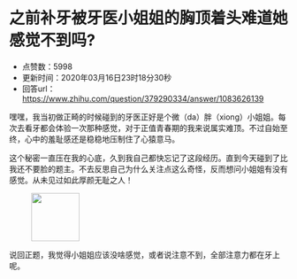 # 之前补牙被牙医小姐姐的胸顶着头难道她感觉不到吗?
- 点赞数：5998
- 更新时间：2020年03月16日23时18分30秒
- 回答url：https://www.zhihu.com/question/379290334/answer/1083626139
<body>
 <p data-pid="lEHCQMEN">嘿嘿，我当初做正畸的时候碰到的牙医正好是个微（da）胖（xiong）小姐姐。每次去看牙都会体验一次那种感觉，对于正值青春期的我来说属实难顶。不过自始至终，心中的羞耻感还是稳稳地压制住了心猿意马。</p>
 <p data-pid="3_K4uAVg">这个秘密一直压在我的心底，久到我自己都快忘记了这段经历。直到今天碰到了比我还不要脸的题主。不去反思自己为什么关注点这么奇怪，反而想问小姐姐有没有感觉。从未见过如此厚颜无耻之人！</p>
 <figure data-size="normal">
  <img src="https://picx.zhimg.com/50/v2-2d4714d1dc9211648d2c93a7d5fe1504_720w.jpg?source=1940ef5c" data-rawwidth="87" data-rawheight="59" data-size="normal" data-original-token="v2-2d4714d1dc9211648d2c93a7d5fe1504" class="content_image" width="87">
 </figure>
 <p data-pid="GVaalqOD">说回正题，我觉得小姐姐应该没啥感觉，或者说注意不到，全部注意力都在牙上呢。</p>
</body>